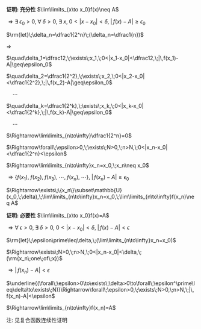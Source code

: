 **证明: 充分性**
$\lim\limits_{x\to x_0}f(x)\neq A$

$\Rightarrow\exists\;\epsilon_0>0,\;\forall\;\delta>0,\;\exists\;x,\;0<|x-x_0|<\delta,\;|\,f(x)-A|\geq\epsilon_0$

$\rm{let}\;\delta_n=\dfrac1{2^n}\;(\delta_n=\dfrac1{n})$

$\Rightarrow$

$\quad\delta_1=\dfrac12,\;\exists\;x_1,\;0<|x_1-x_0|<\dfrac12,\;|\,f(x_1)-A|\geq\epsilon_0$

$\quad\delta_2=\dfrac1{2^2},\;\exists\;x_2,\;0<|x_2-x_0|<\dfrac1{2^2},\;|\,f(x_2)-A|\geq\epsilon_0$

$\quad\cdots$

$\quad\delta_k=\dfrac1{2^k},\;\exists\;x_k,\;0<|x_k-x_0|<\dfrac1{2^k},\;|\,f(x_k)-A|\geq\epsilon_0$

$\quad\cdots$

$\Rightarrow\lim\limits_{n\to\infty}\dfrac1{2^n}=0$

$\Rightarrow\forall\;\epsilon>0,\;\exists\;N>0,\;n>N,\;0<|x_n-x_0|<\dfrac1{2^n}<\epsilon$

$\Rightarrow\lim\limits_{n\to\infty}x_n=x_0,\;x_n\neq x_0$

$\Rightarrow \{f(x_1),\;f(x_2),\;f(x_3),\;\cdots,\;f(x_n),\;\cdots\},\;|\,f(x_n)-A|\geq\epsilon_0$

$\Rightarrow\exists\;\{x_n\}\subset\mathbb{U}(x_0,\;\delta),\;\lim\limits_{n\to\infty}x_n=x_0,\;\lim\limits_{n\to\infty}f(x_n)\neq A$

**证明: 必要性**
$\lim\limits_{x\to x_0}f(x)=A$

$\Rightarrow\forall\;\epsilon>0,\;\exists\;\delta>0,\;0<|x-x_0|<\delta,\;|\,f(x)-A|<\epsilon$

$\rm{let}\;\epsilon\prime\leq\delta,\;(\lim\limits_{n\to\infty}x_n=x_0)$

$\Rightarrow\exists\;N>0,\;n>N,\;0<|x_n-x_0|<\delta,\;(\rm{x_n\;one\;of\;x})$

$\Rightarrow|\,f(x_n)-A|<\epsilon$

$\underline{(\forall\;\epsilon>0\to\exists\;\delta>0\to\forall\;\epsilon^\prime\leq\delta\to\exists\;N)}\Rightarrow\forall\;\epsilon>0,\;\exists\;N>0,\;n>N,\;|\,f(x_n)-A|<\epsilon$

$\Rightarrow\lim\limits_{n\to\infty}f(x_n)=A$

注: 见复合函数连续性证明
